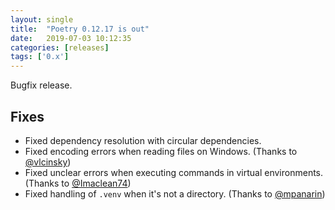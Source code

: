 ```yaml
---
layout: single
title:  "Poetry 0.12.17 is out"
date:   2019-07-03 10:12:35
categories: [releases]
tags: ['0.x']
---
```


Bugfix release.


## Fixes

- Fixed dependency resolution with circular dependencies.
- Fixed encoding errors when reading files on Windows. (Thanks to [@vlcinsky](https://github.com/vlcinsky))
- Fixed unclear errors when executing commands in virtual environments. (Thanks to [@Imaclean74](https://github.com/Imaclean74))
- Fixed handling of `.venv` when it's not a directory. (Thanks to [@mpanarin](https://github.com/mpanarin))
